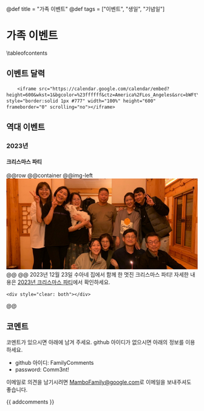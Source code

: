 @def title = "가족 이벤트"
@def tags = ["이벤트", "생일", "기념일"]

# 가족 이벤트

\tableofcontents <!-- you can use \toc as well -->



## 이벤트 달력
~~~
    <iframe src="https://calendar.google.com/calendar/embed?height=600&wkst=1&bgcolor=%23ffffff&ctz=America%2FLos_Angeles&src=bWFtYm9mYW1pbHkyMDI0QGdtYWlsLmNvbQ&color=%23039BE5" style="border:solid 1px #777" width="100%" height="600" frameborder="0" scrolling="no"></iframe>
~~~

## 역대 이벤트

### 2023년

#### 크리스마스 파티

   

@@row
@@container
@@img-left ![](/assets/images/Family.jpg) @@
@@
2023년 12월 23일 수아네 집에서 함께 한 멋진 크리스마스 파티!
자세한 내용은 [2023년 크리스마스 파티](/events/2023/christmas_party/)에서 확인하세요.
~~~
<div style="clear: both"></div>
~~~
@@

## 코멘트

코멘트가 있으시면 아래에 남겨 주세요. github 아이디가 없으시면 아래의 정보를 이용하세요.

* github 아이디: FamilyComments
* password: Comm3nt!

이메일로 의견을 남기시려면 [MamboFamily@google.com](mailto:MamboFamily@google.com)로 이메일을 보내주셔도 좋습니다.

{{ addcomments }}